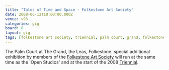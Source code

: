 ```yaml
---
title: "Tales of Time and Space - Folkestone Art Society"
date: 2008-06-12T18:00:00.000Z
venue: v93
categories: gig
board: 8
layout: gig
tags: [folkestone art society, triennial, palm court, grand, folkestone, open studios]
---
```

The Palm Court at The Grand, the Leas, Folkestone.  special additional exhibition by members of the <a href="/wiki/folkestone+art+society">Folkestone Art Society</a> will run at the same time as the 'Open Studios' and at the start of the 2008 <a href="/wiki/triennial">Triennial</a>.